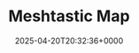---
title: Meshtastic Map
slug: 20250420T203236
date: 2025-04-20T20:32:36+0000
params:
  url: https://meshtastic.liamcottle.net/
tags:
- meshtastic
---